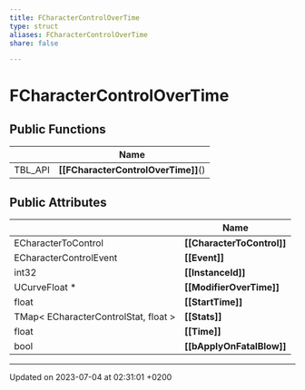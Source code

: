 ```yaml
---
title: FCharacterControlOverTime
type: struct
aliases: FCharacterControlOverTime
share: false

---
```


# FCharacterControlOverTime





## Public Functions

|                | Name           |
| -------------- | -------------- |
| TBL_API | **[[FCharacterControlOverTime]]**() |

## Public Attributes

|                | Name           |
| -------------- | -------------- |
| ECharacterToControl | **[[CharacterToControl]]**  |
| ECharacterControlEvent | **[[Event]]**  |
| int32 | **[[InstanceId]]**  |
| UCurveFloat * | **[[ModifierOverTime]]**  |
| float | **[[StartTime]]**  |
| TMap< ECharacterControlStat, float > | **[[Stats]]**  |
| float | **[[Time]]**  |
| bool | **[[bApplyOnFatalBlow]]**  |

-------------------------------

Updated on 2023-07-04 at 02:31:01 +0200